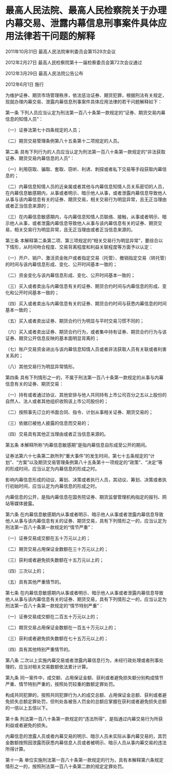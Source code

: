 # 最高人民法院、最高人民检察院关于办理内幕交易、泄露内幕信息刑事案件具体应用法律若干问题的解释

2011年10月31日 最高人民法院审判委员会第1529次会议

2012年2月27日 最高人民检察院第十一届检察委员会第72次会议通过

2012年3月29日 最高人民法院公告公布

2012年6月1日 施行

<!-- INFO END -->

为维护证券、期货市场管理秩序，依法惩治证券、期货犯罪，根据刑法有关规定，现就办理内幕交易、泄露内幕信息刑事案件具体应用法律的若干问题解释如下：

第一条 下列人员应当认定为刑法第一百八十条第一款规定的“证券、期货交易内幕信息的知情人员”：

（一）证券法第七十四条规定的人员；

（二）期货交易管理条例第八十五条第十二项规定的人员。

第二条 具有下列行为的人员应当认定为刑法第一百八十条第一款规定的“非法获取证券、期货交易内幕信息的人员”：

（一）利用窃取、骗取、套取、窃听、利诱、刺探或者私下交易等手段获取内幕信息的；

（二）内幕信息知情人员的近亲属或者其他与内幕信息知情人员关系密切的人员，在内幕信息敏感期内，从事或者明示、暗示他人从事，或者泄露内幕信息导致他人从事与该内幕信息有关的证券、期货交易，相关交易行为明显异常，且无正当理由或者正当信息来源的；

（三）在内幕信息敏感期内，与内幕信息知情人员联络、接触，从事或者明示、暗示他人从事，或者泄露内幕信息导致他人从事与该内幕信息有关的证券、期货交易，相关交易行为明显异常，且无正当理由或者正当信息来源的。

第三条 本解释第二条第二项、第三项规定的“相关交易行为明显异常”，要综合以下情形，从时间吻合程度、交易背离程度和利益关联程度等方面予以认定：

（一）开户、销户、激活资金账户或者指定交易（托管）、撤销指定交易（转托管）的时间与该内幕信息形成、变化、公开时间基本一致的；

（二）资金变化与该内幕信息形成、变化、公开时间基本一致的；

（三）买入或者卖出与内幕信息有关的证券、期货合约时间与内幕信息的形成、变化和公开时间基本一致的；

（四）买入或者卖出与内幕信息有关的证券、期货合约时间与获悉内幕信息的时间基本一致的；

（五）买入或者卖出证券、期货合约行为明显与平时交易习惯不同的；

（六）买入或者卖出证券、期货合约行为，或者集中持有证券、期货合约行为与该证券、期货公开信息反映的基本面明显背离的；

（七）账户交易资金进出与该内幕信息知情人员或者非法获取人员有关联或者利害关系的；

（八）其他交易行为明显异常情形。

第四条 具有下列情形之一的，不属于刑法第一百八十条第一款规定的从事与内幕信息有关的证券、期货交易：

（一）持有或者通过协议、其他安排与他人共同持有上市公司百分之五以上股份的自然人、法人或者其他组织收购该上市公司股份的；

（二）按照事先订立的书面合同、指令、计划从事相关证券、期货交易的；

（三）依据已被他人披露的信息而交易的；

（四）交易具有其他正当理由或者正当信息来源的。

第五条 本解释所称“内幕信息敏感期”是指内幕信息自形成至公开的期间。

证券法第六十七条第二款所列“重大事件”的发生时间，第七十五条规定的“计划”、“方案”以及期货交易管理条例第八十五条第十一项规定的“政策”、“决定”等的形成时间，应当认定为内幕信息的形成之时。

影响内幕信息形成的动议、筹划、决策或者执行人员，其动议、筹划、决策或者执行初始时间，应当认定为内幕信息的形成之时。

内幕信息的公开，是指内幕信息在国务院证券、期货监督管理机构指定的报刊、网站等媒体披露。

第六条 在内幕信息敏感期内从事或者明示、暗示他人从事或者泄露内幕信息导致他人从事与该内幕信息有关的证券、期货交易，具有下列情形之一的，应当认定为刑法第一百八十条第一款规定的“情节严重”：

（一）证券交易成交额在五十万元以上的；

（二）期货交易占用保证金数额在三十万元以上的；

（三）获利或者避免损失数额在十五万元以上的；

（四）三次以上的；

（五）具有其他严重情节的。

第七条 在内幕信息敏感期内从事或者明示、暗示他人从事或者泄露内幕信息导致他人从事与该内幕信息有关的证券、期货交易，具有下列情形之一的，应当认定为刑法第一百八十条第一款规定的“情节特别严重”：

（一）证券交易成交额在二百五十万元以上的；

（二）期货交易占用保证金数额在一百五十万元以上的；

（三）获利或者避免损失数额在七十五万元以上的；

（四）具有其他特别严重情节的。

第八条 二次以上实施内幕交易或者泄露内幕信息行为，未经行政处理或者刑事处理的，应当对相关交易数额依法累计计算。

第九条 同一案件中，成交额、占用保证金额、获利或者避免损失额分别构成情节严重、情节特别严重的，按照处罚较重的数额定罪处罚。

构成共同犯罪的，按照共同犯罪行为人的成交总额、占用保证金总额、获利或者避免损失总额定罪处罚，但判处各被告人罚金的总额应掌握在获利或者避免损失总额的一倍以上五倍以下。

第十条 刑法第一百八十条第一款规定的“违法所得”，是指通过内幕交易行为所获利益或者避免的损失。

内幕信息的泄露人员或者内幕交易的明示、暗示人员未实际从事内幕交易的，其罚金数额按照因泄露而获悉内幕信息人员或者被明示、暗示人员从事内幕交易的违法所得计算。

第十一条 单位实施刑法第一百八十条第一款规定的行为，具有本解释第六条规定情形之一的，按照刑法第一百八十条第二款的规定定罪处罚。